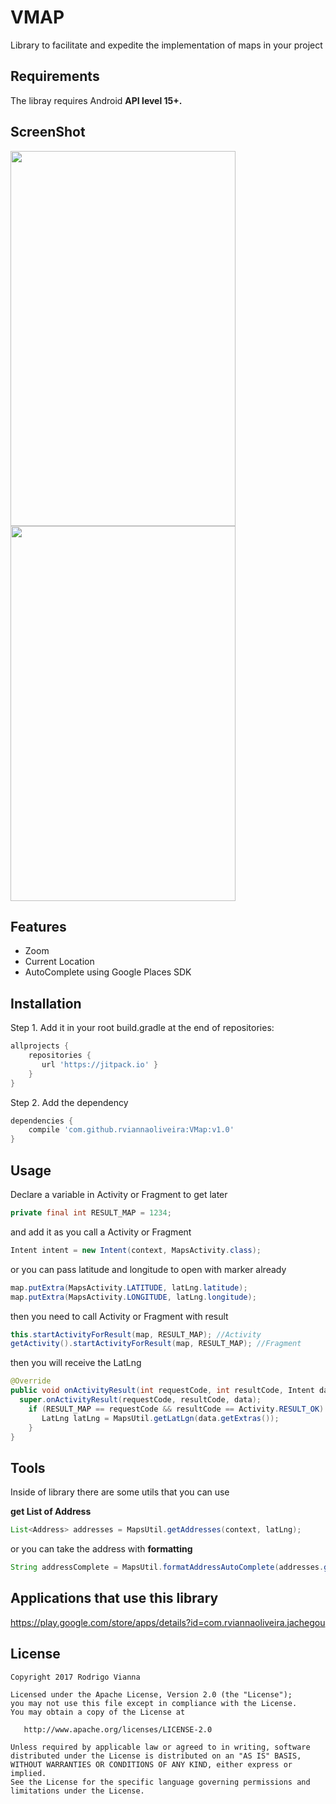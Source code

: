  # **VMAP**
Library to facilitate and expedite the implementation of maps in your project
## **Requirements**
The libray requires Android **API level 15+.**

## **ScreenShot**
<img src="https://github.com/rviannaoliveira/VMap/blob/master/images/first.png" width="360" height="600">
<img src="https://github.com/rviannaoliveira/VMap/blob/master/images/second.png" width="360" height="600">

## **Features**
* Zoom
* Current Location
* AutoComplete using Google Places SDK

## **Installation**
Step 1. Add it in your root build.gradle at the end of repositories:

```gradle
allprojects {
    repositories {
       url 'https://jitpack.io' }
    }
}
```
Step 2. Add the dependency
```gradle
dependencies {
    compile 'com.github.rviannaoliveira:VMap:v1.0'
}
```

## **Usage**
Declare a variable in Activity or Fragment to get later
```java
private final int RESULT_MAP = 1234;
```
and add it as you call a Activity or Fragment
```java
Intent intent = new Intent(context, MapsActivity.class);
```
or you can pass latitude and longitude to open with marker already

```java
map.putExtra(MapsActivity.LATITUDE, latLng.latitude);
map.putExtra(MapsActivity.LONGITUDE, latLng.longitude);
```
then you need to call Activity or Fragment with result

```java
this.startActivityForResult(map, RESULT_MAP); //Activity 
getActivity().startActivityForResult(map, RESULT_MAP); //Fragment
```

then you will receive the LatLng 
```java
@Override
public void onActivityResult(int requestCode, int resultCode, Intent data) {
  super.onActivityResult(requestCode, resultCode, data);
    if (RESULT_MAP == requestCode && resultCode == Activity.RESULT_OK) {
       LatLng latLng = MapsUtil.getLatLgn(data.getExtras());
    }
}
```
## **Tools**
Inside of library there are some utils that you can use

**get List of Address**
```java
List<Address> addresses = MapsUtil.getAddresses(context, latLng);
```
or you can take the address with **formatting**
```java
String addressComplete = MapsUtil.formatAddressAutoComplete(addresses.get(0).getThoroughfare(), addresses.get(0).getSubThoroughfare());
```

## **Applications that use this library**

https://play.google.com/store/apps/details?id=com.rviannaoliveira.jachegou

## **License**

```
Copyright 2017 Rodrigo Vianna

Licensed under the Apache License, Version 2.0 (the "License");
you may not use this file except in compliance with the License.
You may obtain a copy of the License at

   http://www.apache.org/licenses/LICENSE-2.0

Unless required by applicable law or agreed to in writing, software
distributed under the License is distributed on an "AS IS" BASIS,
WITHOUT WARRANTIES OR CONDITIONS OF ANY KIND, either express or implied.
See the License for the specific language governing permissions and
limitations under the License.
```


















